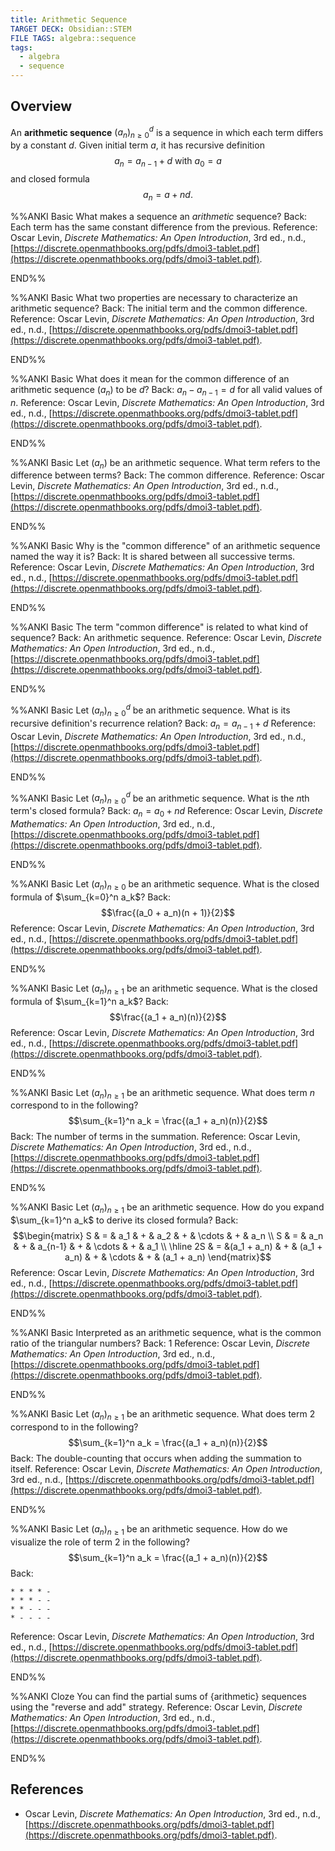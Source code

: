 ```yaml
---
title: Arithmetic Sequence
TARGET DECK: Obsidian::STEM
FILE TAGS: algebra::sequence
tags:
  - algebra
  - sequence
---
```


## Overview

An **arithmetic sequence** $(a_n)_{n \geq 0}^d$ is a sequence in which each term differs by a constant $d$. Given initial term $a$, it has recursive definition $$a_n = a_{n-1} + d \text{ with } a_0 = a$$ and closed formula $$a_n = a + nd.$$

%%ANKI
Basic
What makes a sequence an *arithmetic* sequence?
Back: Each term has the same constant difference from the previous.
Reference: Oscar Levin, *Discrete Mathematics: An Open Introduction*, 3rd ed., n.d., [https://discrete.openmathbooks.org/pdfs/dmoi3-tablet.pdf](https://discrete.openmathbooks.org/pdfs/dmoi3-tablet.pdf).
<!--ID: 1709664600159-->
END%%

%%ANKI
Basic
What two properties are necessary to characterize an arithmetic sequence?
Back: The initial term and the common difference.
Reference: Oscar Levin, *Discrete Mathematics: An Open Introduction*, 3rd ed., n.d., [https://discrete.openmathbooks.org/pdfs/dmoi3-tablet.pdf](https://discrete.openmathbooks.org/pdfs/dmoi3-tablet.pdf).
<!--ID: 1709664600161-->
END%%

%%ANKI
Basic
What does it mean for the common difference of an arithmetic sequence $(a_n)$ to be $d$?
Back: $a_n - a_{n-1} = d$ for all valid values of $n$.
Reference: Oscar Levin, *Discrete Mathematics: An Open Introduction*, 3rd ed., n.d., [https://discrete.openmathbooks.org/pdfs/dmoi3-tablet.pdf](https://discrete.openmathbooks.org/pdfs/dmoi3-tablet.pdf).
<!--ID: 1709664600162-->
END%%

%%ANKI
Basic
Let $(a_n)$ be an arithmetic sequence. What term refers to the difference between terms?
Back: The common difference.
Reference: Oscar Levin, *Discrete Mathematics: An Open Introduction*, 3rd ed., n.d., [https://discrete.openmathbooks.org/pdfs/dmoi3-tablet.pdf](https://discrete.openmathbooks.org/pdfs/dmoi3-tablet.pdf).
<!--ID: 1709664600164-->
END%%

%%ANKI
Basic
Why is the "common difference" of an arithmetic sequence named the way it is?
Back: It is shared between all successive terms.
Reference: Oscar Levin, *Discrete Mathematics: An Open Introduction*, 3rd ed., n.d., [https://discrete.openmathbooks.org/pdfs/dmoi3-tablet.pdf](https://discrete.openmathbooks.org/pdfs/dmoi3-tablet.pdf).
<!--ID: 1709664600166-->
END%%

%%ANKI
Basic
The term "common difference" is related to what kind of sequence?
Back: An arithmetic sequence.
Reference: Oscar Levin, *Discrete Mathematics: An Open Introduction*, 3rd ed., n.d., [https://discrete.openmathbooks.org/pdfs/dmoi3-tablet.pdf](https://discrete.openmathbooks.org/pdfs/dmoi3-tablet.pdf).
<!--ID: 1709664600167-->
END%%

%%ANKI
Basic
Let $(a_n)_{n \geq 0}^d$ be an arithmetic sequence. What is its recursive definition's recurrence relation?
Back: $a_n = a_{n-1} + d$
Reference: Oscar Levin, *Discrete Mathematics: An Open Introduction*, 3rd ed., n.d., [https://discrete.openmathbooks.org/pdfs/dmoi3-tablet.pdf](https://discrete.openmathbooks.org/pdfs/dmoi3-tablet.pdf).
<!--ID: 1709664600169-->
END%%

%%ANKI
Basic
Let $(a_n)_{n \geq 0}^d$ be an arithmetic sequence. What is the $n$th term's closed formula?
Back: $a_n = a_0 + nd$
Reference: Oscar Levin, *Discrete Mathematics: An Open Introduction*, 3rd ed., n.d., [https://discrete.openmathbooks.org/pdfs/dmoi3-tablet.pdf](https://discrete.openmathbooks.org/pdfs/dmoi3-tablet.pdf).
<!--ID: 1709664600170-->
END%%

%%ANKI
Basic
Let $(a_n)_{n \geq 0}$ be an arithmetic sequence. What is the closed formula of $\sum_{k=0}^n a_k$?
Back: $$\frac{(a_0 + a_n)(n + 1)}{2}$$
Reference: Oscar Levin, *Discrete Mathematics: An Open Introduction*, 3rd ed., n.d., [https://discrete.openmathbooks.org/pdfs/dmoi3-tablet.pdf](https://discrete.openmathbooks.org/pdfs/dmoi3-tablet.pdf).
<!--ID: 1709664600172-->
END%%

%%ANKI
Basic
Let $(a_n)_{n \geq 1}$ be an arithmetic sequence. What is the closed formula of $\sum_{k=1}^n a_k$?
Back: $$\frac{(a_1 + a_n)(n)}{2}$$
Reference: Oscar Levin, *Discrete Mathematics: An Open Introduction*, 3rd ed., n.d., [https://discrete.openmathbooks.org/pdfs/dmoi3-tablet.pdf](https://discrete.openmathbooks.org/pdfs/dmoi3-tablet.pdf).
<!--ID: 1709664600173-->
END%%

%%ANKI
Basic
Let $(a_n)_{n \geq 1}$ be an arithmetic sequence. What does term $n$ correspond to in the following? $$\sum_{k=1}^n a_k = \frac{(a_1 + a_n)(n)}{2}$$
Back: The number of terms in the summation.
Reference: Oscar Levin, *Discrete Mathematics: An Open Introduction*, 3rd ed., n.d., [https://discrete.openmathbooks.org/pdfs/dmoi3-tablet.pdf](https://discrete.openmathbooks.org/pdfs/dmoi3-tablet.pdf).
<!--ID: 1709664600175-->
END%%

%%ANKI
Basic
Let $(a_n)_{n \geq 1}$ be an arithmetic sequence. How do you expand $\sum_{k=1}^n a_k$ to derive its closed formula?
Back:
$$\begin{matrix}
S & = & a_1 & + & a_2 & + & \cdots & + & a_n \\
S & = & a_n & + & a_{n-1} & + & \cdots & + & a_1 \\
\hline
2S & = &(a_1 + a_n) & + & (a_1 + a_n) & + & \cdots & + & (a_1 + a_n) 
\end{matrix}$$
Reference: Oscar Levin, *Discrete Mathematics: An Open Introduction*, 3rd ed., n.d., [https://discrete.openmathbooks.org/pdfs/dmoi3-tablet.pdf](https://discrete.openmathbooks.org/pdfs/dmoi3-tablet.pdf).
<!--ID: 1709664600176-->
END%%

%%ANKI
Basic
Interpreted as an arithmetic sequence, what is the common ratio of the triangular numbers?
Back: $1$
Reference: Oscar Levin, *Discrete Mathematics: An Open Introduction*, 3rd ed., n.d., [https://discrete.openmathbooks.org/pdfs/dmoi3-tablet.pdf](https://discrete.openmathbooks.org/pdfs/dmoi3-tablet.pdf).
<!--ID: 1709664600178-->
END%%

%%ANKI
Basic
Let $(a_n)_{n \geq 1}$ be an arithmetic sequence. What does term $2$ correspond to in the following? $$\sum_{k=1}^n a_k = \frac{(a_1 + a_n)(n)}{2}$$
Back: The double-counting that occurs when adding the summation to itself.
Reference: Oscar Levin, *Discrete Mathematics: An Open Introduction*, 3rd ed., n.d., [https://discrete.openmathbooks.org/pdfs/dmoi3-tablet.pdf](https://discrete.openmathbooks.org/pdfs/dmoi3-tablet.pdf).
<!--ID: 1709664600179-->
END%%

%%ANKI
Basic
Let $(a_n)_{n \geq 1}$ be an arithmetic sequence. How do we visualize the role of term $2$ in the following? $$\sum_{k=1}^n a_k = \frac{(a_1 + a_n)(n)}{2}$$
Back:
```
* * * * -
* * * - -
* * - - -
* - - - -
```
Reference: Oscar Levin, *Discrete Mathematics: An Open Introduction*, 3rd ed., n.d., [https://discrete.openmathbooks.org/pdfs/dmoi3-tablet.pdf](https://discrete.openmathbooks.org/pdfs/dmoi3-tablet.pdf).
<!--ID: 1709664600181-->
END%%

%%ANKI
Cloze
You can find the partial sums of {arithmetic} sequences using the "reverse and add" strategy.
Reference: Oscar Levin, *Discrete Mathematics: An Open Introduction*, 3rd ed., n.d., [https://discrete.openmathbooks.org/pdfs/dmoi3-tablet.pdf](https://discrete.openmathbooks.org/pdfs/dmoi3-tablet.pdf).
<!--ID: 1709666305449-->
END%%

## References

* Oscar Levin, *Discrete Mathematics: An Open Introduction*, 3rd ed., n.d., [https://discrete.openmathbooks.org/pdfs/dmoi3-tablet.pdf](https://discrete.openmathbooks.org/pdfs/dmoi3-tablet.pdf).